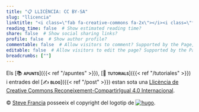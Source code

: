 ```yaml
---
title: "📋 LLICÈNCIA: CC BY-SA"
slug: "llicencia"
linktitle: "<i class=\"fab fa-creative-commons fa-2x\"></i><i class=\"fab fa-creative-commons-by fa-2x\"></i><i class=\"fab fa-creative-commons-sa fa-2x\"></i>"
reading_time: false  # Show estimated reading time?
share: false  # Show social sharing links?
profile: false  # Show author profile?
commentable: false  # Allow visitors to comment? Supported by the Page, Post, and Docs content types.
editable: false  # Allow visitors to edit the page? Supported by the Page, Post, and Docs content types.
breadcrumbs: [""]
---
```


Els [📚 <span style="font-variant:small-caps;">**apunts**</span>]({{< ref "/apuntes" >}}), [🤝 <span style="font-variant:small-caps;">**tutorials**</span>]({{< ref "/tutoriales" >}}) i entrades del [✍️ <span style="font-variant:small-caps;">**blog**</span>]({{< ref "/post" >}}) estan sota una [Llicència de Creative Commons Reconeixement-CompartirIgual 4.0 Internacional](https://creativecommons.org/licenses/by-sa/4.0/deed.ca).

<div align="center" style="margin-bottom: 1rem">
<i class="fab fa-creative-commons fa-2x aria-hidden="true" "></i><i class="fab fa-creative-commons-by fa-2x aria-hidden="true" "></i><i class="fab fa-creative-commons-sa fa-2x aria-hidden="true" "></i>
</div>

&copy; [Steve Francia](https://spf13.com) posseeix el copyright del logotip de <a href="https://gohugo.io" target="_blank" rel="noopener"><img draggable="false" class="icon" alt="hugo" src="/icon/hugo.svg"></a>.
